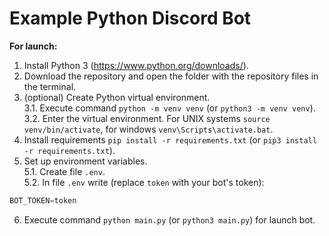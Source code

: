 # Example Python Discord Bot

**For launch:**
1. Install Python 3 (https://www.python.org/downloads/).
2. Download the repository and open the folder with the repository files in the terminal.
3. (optional) Create Python virtual environment. <br>
3.1. Execute command ``python -m venv venv`` (or ``python3 -m venv venv``). <br>
3.2. Enter the virtual environment. For UNIX systems ``source venv/bin/activate``, for windows ``venv\Scripts\activate.bat``.
4. Install requirements ``pip install -r requirements.txt`` (or ``pip3 install -r requirements.txt``).
5. Set up environment variables. <br>
5.1. Create file ``.env``. <br>
5.2. In file ``.env`` write (replace ``token`` with your bot's token):
```py
BOT_TOKEN=token
```
6. Execute command ``python main.py`` (or ``python3 main.py``) for launch bot.
